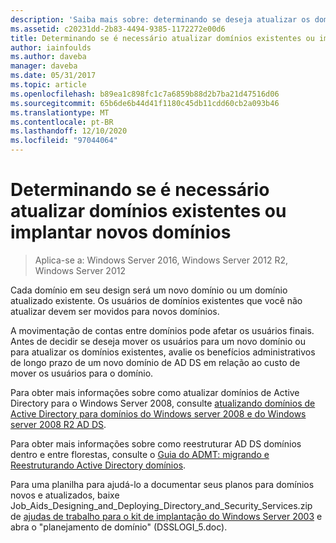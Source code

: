 ```yaml
---
description: 'Saiba mais sobre: determinando se deseja atualizar os domínios existentes ou implantar novos domínios'
ms.assetid: c20231dd-2b83-4494-9385-1172272e00d6
title: Determinando se é necessário atualizar domínios existentes ou implantar novos domínios
author: iainfoulds
ms.author: daveba
manager: daveba
ms.date: 05/31/2017
ms.topic: article
ms.openlocfilehash: b89ea1c898fc1c7a6859b88d2b7ba21d47516d06
ms.sourcegitcommit: 65b6de6b44d41f1180c45db11cdd60cb2a093b46
ms.translationtype: MT
ms.contentlocale: pt-BR
ms.lasthandoff: 12/10/2020
ms.locfileid: "97044064"
---
```

# <a name="determining-whether-to-upgrade-existing-domains-or-deploy-new-domains"></a>Determinando se é necessário atualizar domínios existentes ou implantar novos domínios

> Aplica-se a: Windows Server 2016, Windows Server 2012 R2, Windows Server 2012

Cada domínio em seu design será um novo domínio ou um domínio atualizado existente. Os usuários de domínios existentes que você não atualizar devem ser movidos para novos domínios.

A movimentação de contas entre domínios pode afetar os usuários finais. Antes de decidir se deseja mover os usuários para um novo domínio ou para atualizar os domínios existentes, avalie os benefícios administrativos de longo prazo de um novo domínio de AD DS em relação ao custo de mover os usuários para o domínio.

Para obter mais informações sobre como atualizar domínios de Active Directory para o Windows Server 2008, consulte [atualizando domínios de Active Directory para domínios do Windows server 2008 e do Windows server 2008 R2 AD DS](/previous-versions/windows/it-pro/windows-server-2008-r2-and-2008/cc731188(v=ws.10)).

Para obter mais informações sobre como reestruturar AD DS domínios dentro e entre florestas, consulte o [Guia do ADMT: migrando e Reestruturando Active Directory domínios](/previous-versions/windows/it-pro/windows-server-2008-r2-and-2008/cc974332(v=ws.10)).

Para uma planilha para ajudá-lo a documentar seus planos para domínios novos e atualizados, baixe Job_Aids_Designing_and_Deploying_Directory_and_Security_Services.zip de [ajudas de trabalho para o kit de implantação do Windows Server 2003](https://microsoft.com/download/details.aspx?id=9608) e abra o "planejamento de domínio" (DSSLOGI_5.doc).
